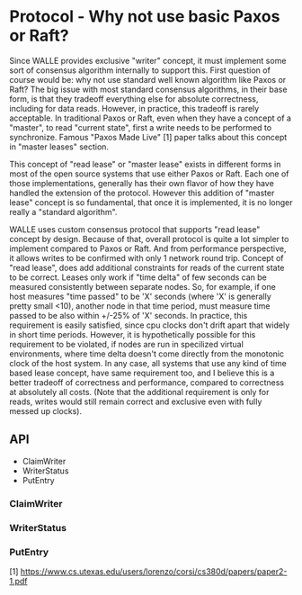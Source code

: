 # Protocol - Why not use basic Paxos or Raft?

Since WALLE provides exclusive "writer" concept, it must implement some sort of consensus algorithm internally
to support this. First question of course would be: why not use standard well known algorithm like Paxos or Raft?
The big issue with most standard consensus algorithms, in their base form, is that they tradeoff everything else
for absolute correctness, including for data reads. However, in practice, this tradeoff is rarely acceptable.
In traditional Paxos or Raft, even when they have a concept of a "master", to read "current state", first a write
needs to be performed to synchronize. Famous "Paxos Made Live" [1] paper talks about this concept in "master leases"
section.

This concept of "read lease" or "master lease" exists in different forms in most of the open source systems that
use either Paxos or Raft. Each one of those implementations, generally has their own flavor of how they have handled
the extension of the protocol. However this addition of "master lease" concept is so fundamental, that once it is
implemented, it is no longer really a "standard algorithm".

WALLE uses custom consensus protocol that supports "read lease" concept by design. Because of that, overall protocol
is quite a lot simpler to implement compared to Paxos or Raft. And from performance perspective, it allows writes to
be confirmed with only 1 network round trip. Concept of "read lease", does add additional constraints for reads
of the current state to be correct. Leases only work if "time delta" of few seconds can be measured consistently
between separate nodes. So, for example, if one host measures "time passed" to be 'X' seconds (where 'X' is generally pretty
small <10), another node in that time period, must measure time passed to be also within +/-25% of 'X' seconds.
In practice, this requirement is easily satisfied, since cpu clocks don't drift apart that widely in short time periods.
However, it is hypothetically possible for this requirement to be violated, if nodes are run in specilized virtual environments,
where time delta doesn't come directly from the monotonic clock of the host system. In any case, all systems that use
any kind of time based lease concept, have same requirement too, and I believe this is a better tradeoff of correctness
and performance, compared to correctness at absolutely all costs. (Note that the additional requirement is only for reads,
writes would still remain correct and exclusive even with fully messed up clocks).

## API

- ClaimWriter
- WriterStatus
- PutEntry

### ClaimWriter

### WriterStatus

### PutEntry





[1] https://www.cs.utexas.edu/users/lorenzo/corsi/cs380d/papers/paper2-1.pdf